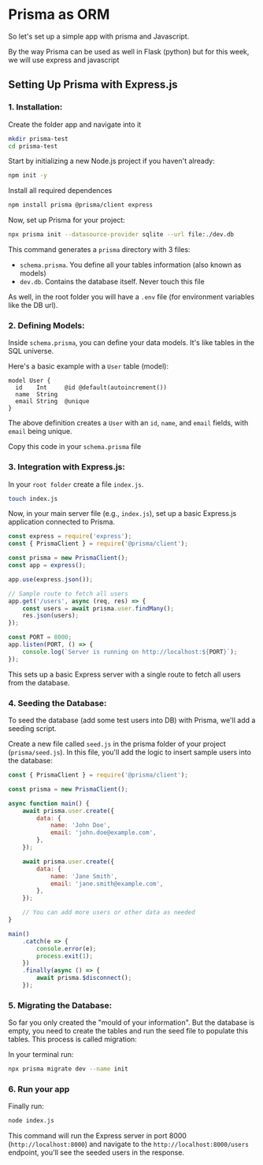 # Prisma as ORM

So let's set up a simple app with prisma and Javascript.

By the way Prisma can be used as well in Flask (python) but for this week, we will use express and javascript

## Setting Up Prisma with Express.js

### 1. Installation:

Create the folder app and navigate into it
```bash
mkdir prisma-test
cd prisma-test
```

Start by initializing a new Node.js project if you haven't already:

```bash
npm init -y
```

Install all required dependences

```bash
npm install prisma @prisma/client express
```

Now, set up Prisma for your project:

```bash
npx prisma init --datasource-provider sqlite --url file:./dev.db
```

This command generates a `prisma` directory with 3 files:
- `schema.prisma`. You define all your tables information (also known as models)
- `dev.db`. Contains the database itself. Never touch this file

As well, in the root folder you will have a `.env` file (for environment variables like the DB url).

### 2. Defining Models:

Inside `schema.prisma`, you can define your data models. It's like tables in the SQL universe. 

Here's a basic example with a `User` table (model):

```prisma
model User {
  id    Int     @id @default(autoincrement())
  name  String
  email String  @unique
}
```

The above definition creates a `User` with an `id`, `name`, and `email` fields, with `email` being unique.

Copy this code in your `schema.prisma` file

### 3. Integration with Express.js:

In your `root folder` create a file `index.js`.

```bash
touch index.js
```

Now, in your main server file (e.g., `index.js`), set up a basic Express.js application connected to Prisma.

```javascript
const express = require('express');
const { PrismaClient } = require('@prisma/client');

const prisma = new PrismaClient();
const app = express();

app.use(express.json());

// Sample route to fetch all users
app.get('/users', async (req, res) => {
    const users = await prisma.user.findMany();
    res.json(users);
});

const PORT = 8000;
app.listen(PORT, () => {
    console.log(`Server is running on http://localhost:${PORT}`);
});
```

This sets up a basic Express server with a single route to fetch all users from the database.


### 4. Seeding the Database:

To seed the database (add some test users into DB) with Prisma, we'll add a seeding script.

Create a new file called `seed.js` in the prisma folder of your project (`prisma/seed.js`). In this file, you'll add the logic to insert sample users into the database:

```javascript
const { PrismaClient } = require('@prisma/client');

const prisma = new PrismaClient();

async function main() {
    await prisma.user.create({
        data: {
            name: 'John Doe',
            email: 'john.doe@example.com',
        },
    });

    await prisma.user.create({
        data: {
            name: 'Jane Smith',
            email: 'jane.smith@example.com',
        },
    });

    // You can add more users or other data as needed
}

main()
    .catch(e => {
        console.error(e);
        process.exit(1);
    })
    .finally(async () => {
        await prisma.$disconnect();
    });
```

### 5. Migrating the Database:

So far you only created the "mould of your information". But the database is empty, you need to create the tables and run the seed file to populate this tables. This process is called migration:

In your terminal run:

```bash
npx prisma migrate dev --name init
```

### 6. Run your app

Finally run:

```bash
node index.js
```

This command will run the Express server in port 8000 (`http://localhost:8000`) and navigate to the `http://localhost:8000/users` endpoint, you'll see the seeded users in the response. 

